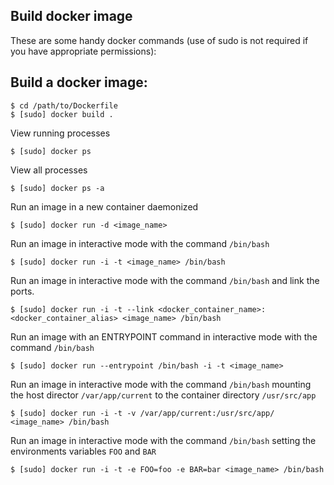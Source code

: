 ## Build docker image

These are some handy docker commands (use of sudo is not required if you have appropriate permissions):

## Build a docker image:
```
$ cd /path/to/Dockerfile
$ [sudo] docker build .
```

View running processes
```
$ [sudo] docker ps
```

View all processes

```
$ [sudo] docker ps -a
```

Run an image in a new container daemonized

```
$ [sudo] docker run -d <image_name>
```

Run an image in interactive mode with the command `/bin/bash`

```
$ [sudo] docker run -i -t <image_name> /bin/bash
```

Run an image in interactive mode with the command `/bin/bash` and link the ports.

```
$ [sudo] docker run -i -t --link <docker_container_name>:<docker_container_alias> <image_name> /bin/bash
```

Run an image with an ENTRYPOINT command in interactive mode with the command `/bin/bash`

```
$ [sudo] docker run --entrypoint /bin/bash -i -t <image_name>
```

Run an image in interactive mode with the command `/bin/bash` mounting the host director `/var/app/current` to the container directory `/usr/src/app`

```
$ [sudo] docker run -i -t -v /var/app/current:/usr/src/app/ <image_name> /bin/bash
```

Run an image in interactive mode with the command `/bin/bash` setting the environments variables `FOO` and `BAR`

```
$ [sudo] docker run -i -t -e FOO=foo -e BAR=bar <image_name> /bin/bash
```